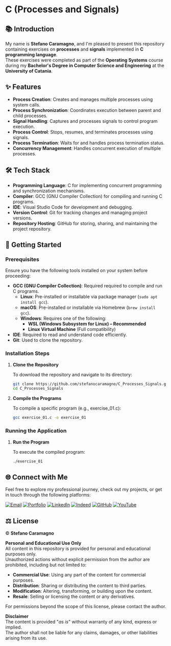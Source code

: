 # C (Processes and Signals)

## 📚 Introduction

My name is **Stefano Caramagno**, and I'm pleased to present this repository containing exercises on **processes** and **signals** implemented in **C programming language**. <br>
These exercises were completed as part of the **Operating Systems** course during my **Bachelor's Degree in Computer Science and Engineering** at the **University of Catania**.

## ✨ Features

- **Process Creation**: Creates and manages multiple processes using system calls.  
- **Process Synchronization**: Coordinates execution between parent and child processes.  
- **Signal Handling**: Captures and processes signals to control program execution.  
- **Process Control**: Stops, resumes, and terminates processes using signals.  
- **Process Termination**: Waits for and handles process termination status.  
- **Concurrency Management**: Handles concurrent execution of multiple processes.  

## 🛠️ Tech Stack

- **Programming Language**: C for implementing concurrent programming and synchronization mechanisms.
- **Compiler**: GCC (GNU Compiler Collection) for compiling and running C programs.
- **IDE**: Visual Studio Code for development and debugging. 
- **Version Control**: Git for tracking changes and managing project versions.  
- **Repository Hosting**: GitHub for storing, sharing, and maintaining the project repository.  

## 🚀 Getting Started

### Prerequisites

Ensure you have the following tools installed on your system before proceeding:

- **GCC (GNU Compiler Collection)**: Required required to compile and run C programs.  
  - **Linux**: Pre-installed or installable via package manager (`sudo apt install gcc`).  
  - **macOS**: Pre-installed or installable via Homebrew (`brew install gcc`).  
  - **Windows**: Requires one of the following:  
    - **WSL (Windows Subsystem for Linux) – Recommended**  
    - **Linux Virtual Machine** (Full compatibility)  
- **IDE**: Required to read and understand code efficiently.  
- **Git**: Used to clone the repository.

### Installation Steps

1. **Clone the Repository**
   
   To download the repository and navigate to its directory:

   ```sh
   git clone https://github.com/stefanocaramagno/C_Processes_Signals.git
   cd C_Processes_Signals
   ```

2. **Compile the Programs**

   To compile a specific program (e.g., exercise_01.c):

   ```sh
   gcc exercise_01.c -o exercise_01
   ```

### Running the Application

1. **Run the Program**

   To execute the compiled program:

   ```sh
   ./exercise_01
   ```

##  🌐 Connect with Me

Feel free to explore my professional journey, check out my projects, or get in touch through the following platforms:

[![Email](https://img.shields.io/badge/Gmail-D14836?style=for-the-badge&logo=gmail&logoColor=white)](mailto:stefano.caramagno@gmail.com)
[![Portfolio](https://img.shields.io/badge/Portfolio-%2300A36C?style=for-the-badge&logo=buffer&logoColor=white)](https://stefanocaramagno.vercel.app)
[![LinkedIn](https://img.shields.io/badge/linkedin-%230077B5.svg?style=for-the-badge&logo=linkedin&logoColor=white)](https://www.linkedin.com/in/stefanocaramagno)
[![Indeed](https://img.shields.io/badge/Indeed-%2300A4CC?style=for-the-badge&logo=indeed&logoColor=white)](https://profile.indeed.com/p/stefanoc-4cl1mmq)
[![GitHub](https://img.shields.io/badge/GitHub-%232F2F2F?style=for-the-badge&logo=github&logoColor=white)](https://github.com/stefanocaramagno)
[![YouTube](https://img.shields.io/badge/YouTube-D14836?style=for-the-badge&logo=youtube&logoColor=white)](https://www.youtube.com/@stefanocaramagno)

## ⚖️ License

© **Stefano Caramagno**

**Personal and Educational Use Only**  
All content in this repository is provided for personal and educational purposes only. <br>
Unauthorized actions without explicit permission from the author are prohibited, including but not limited to:

- **Commercial Use**: Using any part of the content for commercial purposes.
- **Distribution**: Sharing or distributing the content to third parties.
- **Modification**: Altering, transforming, or building upon the content.
- **Resale**: Selling or licensing the content or any derivatives.

For permissions beyond the scope of this license, please contact the author.

**Disclaimer**  
The content is provided "*as is*" without warranty of any kind, express or implied. <br>
The author shall not be liable for any claims, damages, or other liabilities arising from its use.